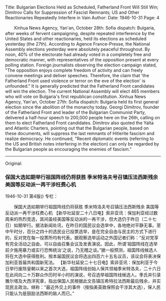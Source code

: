 Title: Bulgarian Elections Held as Scheduled, Fatherland Front Will Still Win; Dimitrov Calls for Suppression of Fascist Remnants; US and Other Reactionaries Repeatedly Interfere in Vain
Author:
Date: 1946-10-31
Page: 4

　　Xinhua News Agency, Yan'an, October 28th: Sofia dispatch: Bulgaria, after weeks of fervent campaigning, despite repeated interference by the United States and other reactionaries, held its elections as scheduled yesterday (the 27th). According to Agence France-Presse, the National Assembly elections yesterday were absolutely peaceful throughout. By noon, 40% of the electorate had already voted in a completely free and democratic manner, with representatives of the opposition present at every polling station. Foreign journalists observing the election campaign stated, "The opposition enjoys complete freedom of activity and can freely convene meetings and deliver speeches. Therefore, the claim that 'the Fatherland Front used violence or terror on the eve of the election' is unfounded." It is generally predicted that the Fatherland Front candidates will win the election. The current National Assembly will elect 465 members who will vote on Bulgaria's first republican constitution.
    Xinhua News Agency, Yan'an, October 27th: Sofia dispatch: Bulgaria held its first general election since the abolition of the monarchy today. Georgi Dimitrov, founder of the Fatherland Front and leader of the Bulgarian Communist Party, delivered a half-hour speech to 200,000 people here on the 26th, calling on them to elect Fatherland Front candidates. Dimitrov also quoted the Yalta and Atlantic Charters, pointing out that the Bulgarian people, based on these documents, will suppress the last remnants of Hitlerite fascism and realize democracy. He continued, "Recent diplomatic events (referring to the US and British notes interfering in the election) can only be regarded by the Bulgarian people as encouraging the enemies of fascism."



<hr /> 

Original: 


### 保国大选如期举行祖国阵线仍将获胜  季米特洛夫号召镇压法西斯残余  美国等反动派一再干涉枉费心机

1946-10-31
第4版()
专栏：

　　保国大选如期举行祖国阵线仍将获胜
    季米特洛夫号召镇压法西斯残余
    美国等反动派一再干涉枉费心机
    【新华社延安二十八日电】索非亚讯：保加利亚经过数周来的热烈竞选，其间虽经美国等反动派的一再干涉，但大选仍于昨日（二十七日）如期举行。据法新闻处讯，在昨日的国民议会选举中，各地绝对平静无事。至中午时分，百分之四十的选民业已投票选举，是在完全自由与民主的方式下进行的，反对党在每一投票所均有代表。据观察选举运动之外国记者们称：“反对党享有完全活动之自由，可以自由召集会议及发表演说。因此，所谓‘祖国阵线在选举前夕施用暴力或实行恐怖统治’之说，乃无稽之谈。”据一般预测，祖国阵线候选人将在大选中获得胜利。按本届国民议会将选出四百六十五名议员，该议会将表决保加利亚首届共和国新宪法。
    【新华社延安二十七日电】索非亚讯：保加利亚于今日举行废除皇朝以来之首次大选，祖国阵线创始人保共领袖季米特洛夫，二十六日在此间向二十万群众作历时半小时的演说，号召选举祖国阵线候选人。季氏并引录雅尔塔及大西洋宪章，指出保国人民根据此文告镇压希特拉法西斯最后残余，并实现民主政治。继称：“最近外交上的事件（按指美英致保照会干涉其大选），保人民只能认为是鼓励法西斯的敌人而已。”
